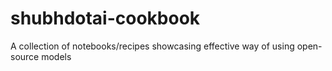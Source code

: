 # shubhdotai-cookbook
A collection of notebooks/recipes showcasing effective way of using open-source models
